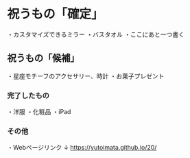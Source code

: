 # 祝うもの「確定」
・カスタマイズできるミラー
・バスタオル
・ここにあと一つ書く

## 祝うもの「候補」
・星座モチーフのアクセサリー、時計
・お菓子プレゼント

### 完了したもの
・洋服
・化粧品
・iPad

### その他
・Webページリンク
↓
https://yutoimata.github.io/20/